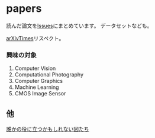 # papers
読んだ論文を[Issues](https://github.com/tkuri/papers/issues)にまとめています。
データセットなども。

[arXivTimes](https://github.com/arXivTimes/arXivTimes)リスペクト。

### 興味の対象
1. Computer Vision
2. Computational Photography
3. Computer Graphics
4. Machine Learning
5. CMOS Image Sensor 

## 他
[誰かの役に立つかもしれない図たち](https://github.com/tkuri/graphs)

